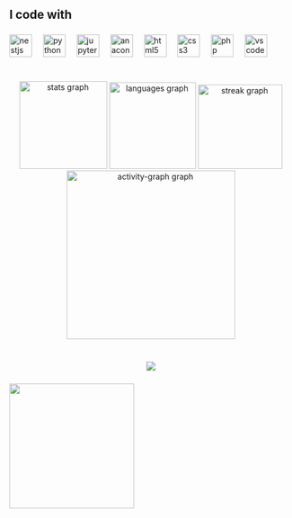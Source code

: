 <h2 align="left">I code with</h2>

###

<div align="left">
  <img src="https://cdn.jsdelivr.net/gh/devicons/devicon/icons/nestjs/nestjs-original.svg" height="40" alt="nestjs logo"  />
  <img width="12" />
  <img src="https://cdn.jsdelivr.net/gh/devicons/devicon/icons/python/python-original.svg" height="40" alt="python logo"  />
  <img width="12" />
  <img src="https://cdn.jsdelivr.net/gh/devicons/devicon/icons/jupyter/jupyter-original.svg" height="40" alt="jupyter logo"  />
  <img width="12" />
  <img src="https://cdn.jsdelivr.net/gh/devicons/devicon/icons/anaconda/anaconda-original.svg" height="40" alt="anaconda logo"  />
  <img width="12" />
  <img src="https://cdn.jsdelivr.net/gh/devicons/devicon/icons/html5/html5-original.svg" height="40" alt="html5 logo"  />
  <img width="12" />
  <img src="https://cdn.jsdelivr.net/gh/devicons/devicon/icons/css3/css3-original.svg" height="40" alt="css3 logo"  />
  <img width="12" />
  <img src="https://cdn.jsdelivr.net/gh/devicons/devicon/icons/php/php-original.svg" height="40" alt="php logo"  />
  <img width="12" />
  <img src="https://cdn.jsdelivr.net/gh/devicons/devicon/icons/vscode/vscode-original.svg" height="40" alt="vscode logo"  />
</div>

###

<br clear="both">

<div align="center">
  <img src="https://github-readme-stats.vercel.app/api?username=YasserCBF&hide_title=false&hide_rank=false&show_icons=true&include_all_commits=false&count_private=false&disable_animations=true&theme=algolia&locale=es&hide_border=false&order=1" height="156" alt="stats graph"  />
  <img src="https://github-readme-stats.vercel.app/api/top-langs?username=YasserCBF&locale=en&hide_title=false&layout=compact&card_width=320&langs_count=6&theme=algolia&hide_border=false&order=2" height="154" alt="languages graph"  />
  <img src="https://streak-stats.demolab.com?user=YasserCBF&locale=en&mode=daily&theme=algolia&hide_border=false&border_radius=5&order=3" height="150" alt="streak graph"  />
  <img src="https://github-readme-activity-graph.vercel.app/graph?username=YasserCBF&radius=16&theme=redical&area=true&order=5&hide_title=false" height="300" alt="activity-graph graph"  />
</div>

###

<br clear="both">

<div align="center">
  <img src="https://visitor-badge.laobi.icu/badge?page_id=YasserCBF.YasserCBF&left_color=aliceblue&right_color=antiquewhite&left_text=hola"  />
</div>

###

<img align="left" height="222" src="https://cdna.artstation.com/p/assets/images/images/025/965/386/original/lennart-butz-idea5anim4.gif?1587480606"  />

###
